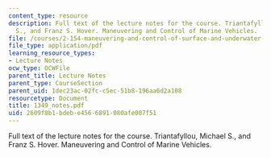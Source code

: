 ```yaml
---
content_type: resource
description: Full text of the lecture notes for the course. Triantafyllou, Michael
  S., and Franz S. Hover. Maneuvering and Control of Marine Vehicles.
file: /courses/2-154-maneuvering-and-control-of-surface-and-underwater-vehicles-13-49-fall-2004/2609f8b1bdebe4566891080afe007f51_1349_notes.pdf
file_type: application/pdf
learning_resource_types:
- Lecture Notes
ocw_type: OCWFile
parent_title: Lecture Notes
parent_type: CourseSection
parent_uid: 1dec23ac-02fc-c5ec-51b8-196aa6d2a108
resourcetype: Document
title: 1349_notes.pdf
uid: 2609f8b1-bdeb-e456-6891-080afe007f51
---
```

Full text of the lecture notes for the course. Triantafyllou, Michael S., and Franz S. Hover. Maneuvering and Control of Marine Vehicles.

